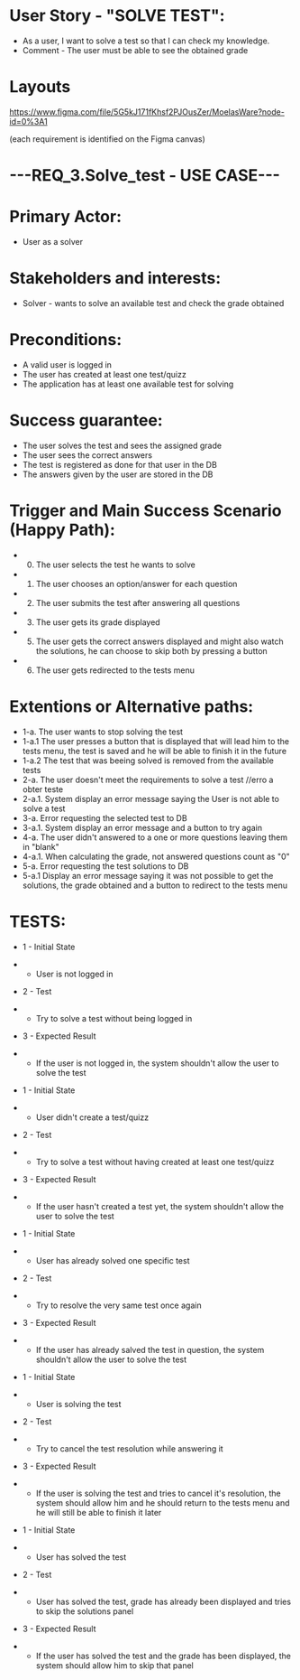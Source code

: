 # User Story - "SOLVE TEST":
* As a user, I want to solve a test so that I can check my knowledge.
* Comment - The user must be able to see the obtained grade

# Layouts
https://www.figma.com/file/5G5kJ171fKhsf2PJOusZer/MoelasWare?node-id=0%3A1

(each requirement is identified on the Figma canvas)

# ---REQ_3.Solve_test - USE CASE---

# Primary Actor:
* User as a solver

# Stakeholders and interests:
* Solver - wants to solve an available test and check the grade obtained

# Preconditions:
* A valid user is logged in
* The user has created at least one test/quizz
* The application has at least one available test for solving

# Success guarantee:
* The user solves the test and sees the assigned grade
* The user sees the correct answers
* The test is registered as done for that user in the DB
* The answers given by the user are stored in the DB

# Trigger and Main Success Scenario (Happy Path):
* 0. The user selects the test he wants to solve
* 1. The user chooses an option/answer for each question
* 2. The user submits the test after answering all questions
* 3. The user gets its grade displayed
* 5. The user gets the correct answers displayed and might also watch the solutions, he can choose to skip both by pressing a button
* 6. The user gets redirected to the tests menu

# Extentions or Alternative paths:
* 1-a. The user wants to stop solving the test
*   1-a.1 The user presses a button that is displayed that will lead him to the tests menu, the test is saved and he will be able to finish it in the future
*   1-a.2 The test that was beeing solved is removed from the available tests 
* 2-a. The user doesn't meet the requirements to solve a test //erro a obter teste
*   2-a.1. System display an error message saying the User is not able to solve a test
* 3-a. Error requesting the selected test to DB
*   3-a.1. System display an error message and a button to try again
* 4-a. The user didn't answered to a one or more questions leaving them in "blank"
*   4-a.1. When calculating the grade, not answered questions count as "0"
* 5-a. Error requesting the test solutions to DB
*   5-a.1 Display an error message saying it was not possible to get the solutions, the grade obtained and a button to redirect to the tests menu


# TESTS:

* 1 - Initial State
* - User is not logged in
* 2 - Test
* - Try to solve a test without being logged in
* 3 - Expected Result
* - If the user is not logged in, the system shouldn't allow the user to solve the test 

* 1 - Initial State
* -  User didn't create a test/quizz
* 2 - Test
* - Try to solve a test without having created at least one test/quizz
* 3 - Expected Result
* - If the user hasn't created a test yet, the system shouldn't allow the user to solve the test 

* 1 - Initial State
* - User has already solved one specific test
* 2 - Test
* - Try to resolve the very same test once again
* 3 - Expected Result
* - If the user has already salved the test in question, the system shouldn't allow the user to solve the test

* 1 - Initial State
* - User is solving the test
* 2 - Test
* - Try to cancel the test resolution while answering it
* 3 - Expected Result
* - If the user is solving the test and tries to cancel it's resolution, the system should allow him and he should return to the tests menu and he will still be able to finish it later

* 1 - Initial State
* - User has solved the test
* 2 - Test
* - User has solved the test, grade has already been displayed and tries to skip the solutions panel
* 3 - Expected Result
* - If the user has solved the test and the grade has been displayed, the system should allow him to skip that panel
